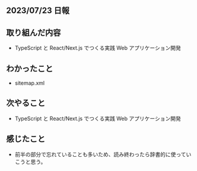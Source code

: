 ## 2023/07/23 日報

## 取り組んだ内容

- TypeScript と React/Next.js でつくる実践 Web アプリケーション開発

## わかったこと

- sitemap.xml

## 次やること

- TypeScript と React/Next.js でつくる実践 Web アプリケーション開発

## 感じたこと

- 前半の部分で忘れていることも多いため、読み終わったら辞書的に使っていこうと思う。
